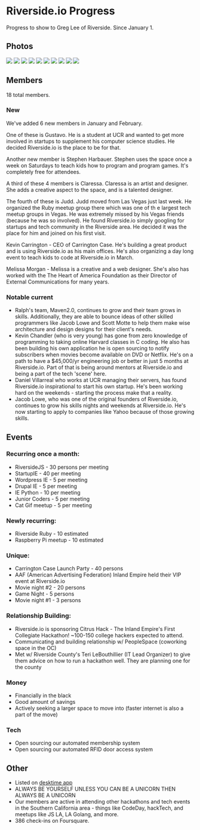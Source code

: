 # Riverside.io Progress

Progress to show to Greg Lee of Riverside. Since January 1.

## Photos

![](https://raw.github.com/scottmotte/writings/master/images/riversideio0.jpg)
![](https://raw.github.com/scottmotte/writings/master/images/riversideio1.jpg)
![](https://raw.github.com/scottmotte/writings/master/images/riversideio2.jpg)
![](https://raw.github.com/scottmotte/writings/master/images/riversideio3.jpg)
![](https://raw.github.com/scottmotte/writings/master/images/riversideio4.jpg)
![](https://raw.github.com/scottmotte/writings/master/images/riversideio5.jpg)
![](https://raw.github.com/scottmotte/writings/master/images/riversideio6.jpg)
![](https://raw.github.com/scottmotte/writings/master/images/riversideio7.jpg)
![](https://raw.github.com/scottmotte/writings/master/images/riversideio8.jpg)
![](https://raw.github.com/scottmotte/writings/master/images/riversideio9.jpg)

## Members

18 total members.

### New

We've added 6 new members in January and February. 

One of these is Gustavo. He is a student at UCR and wanted to get more involved in startups to supplement his computer science studies. He decided Riverside.io is the place to be for that. 

Another new member is Stephen Harbauer. Stephen uses the space once a week on Saturdays to teach kids how to program and program games. It's completely free for attendees. 

A third of these 4 members is Claressa. Claressa is an artist and designer. She adds a creative aspect to the space, and is a talented designer.

The fourth of these is Judd. Judd moved from Las Vegas just last week. He organized the Ruby meetup group there which was one of th e largest tech meetup groups in Vegas. He was extremely missed by his Vegas friends (because he was so involved). He found Riverside.io simply googling for startups and tech community in the Riverside area. He decided it was the place for him and joined on his first visit.

Kevin Carrington - CEO of Carrington Case. He's building a great product and is using Riverside.io as his main offices. He's also organizing a day long event to teach kids to code at Riverside.io in March.

Melissa Morgan - Melissa is a creative and a web designer. She's also has worked with the The Heart of America Foundation as their Director of External Communications for many years.

### Notable current

* Ralph's team, Maven2.0, continues to grow and their team grows in skills. Additionally, they are able to bounce ideas of other skilled programmers like Jacob Lowe and Scott Motte to help them make wise architecture and design designs for their client's needs.
* Kevin Chandler (who is very young) has gone from zero knowledge of programming to taking online Harvard classes in C coding. He also has been building his own application he is open sourcing to notify subscribers when movies become available on DVD or Netflix. He's on a path to have a $45,000/yr engineering job or better in just 5 months at Riverside.io. Part of that is being around mentors at Riverside.io and being a part of the tech 'scene' here. 
* Daniel Villarreal who works at UCR managing their servers, has found Riverside.io inspirational to start his own startup. He's been working hard on the weekends - starting the process make that a reality. 
* Jacob Lowe, who was one of the original founders of Riverside.io, continues to grow his skills nights and weekends at Riverside.io. He's now starting to apply to companies like Yahoo because of those growing skills. 

## Events

### Recurring once a month:

* RiversideJS - 30 persons per meeting
* StartupIE - 40 per meeting
* Wordpress IE - 5 per meeting
* Drupal IE - 5 per meeting
* IE Python - 10 per meeting
* Junior Coders - 5 per meeting
* Cat Gif meetup - 5 per meeting

### Newly recurring:

* Riverside Ruby - 10 estimated
* Raspberry Pi meetup - 10 estimated

### Unique:

* Carrington Case Launch Party - 40 persons
* AAF (American Advertising Federation) Inland Empire held their VIP event at Riverside.io
* Movie night #2 - 20 persons
* Game Night - 5 persons
* Movie night #1 - 3 persons

### Relationship Building:

* Riverside.io is sponsoring Citrus Hack - The Inland Empire's First Collegiate Hackathon! ~100-150 college hackers expected to attend.
* Communicating and building relationship w/ PeopleSpace (coworking space in the OC)
* Met w/ Riverside County's Teri LeBouthillier (IT Lead Organizer) to give them advice on how to run a hackathon well. They are planning one for the county

### Money

* Financially in the black
* Good amount of savings
* Actively seeking a larger space to move into (faster internet is also a part of the move) 

### Tech

* Open sourcing our automated membership system
* Open sourcing our automated RFID door access system

## Other

* Listed on [desktime app](https://www.desktimeapp.com/directory?location=riverside%2C+ca&latitude=33.9533487&longitude=-117.3961564)
* ALWAYS BE YOURSELF UNLESS YOU CAN BE A UNICORN THEN ALWAYS BE A UNICORN
* Our members are active in attending other hackathons and tech events in the Southern California area - things like CodeDay, hackTech, and meetups like JS LA, LA Golang, and more.
* 386 check-ins on Foursquare.

